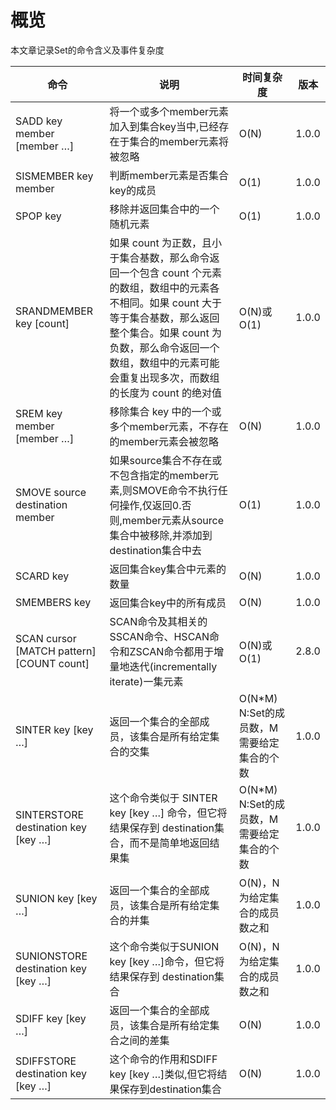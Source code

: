 # 概览

本文章记录Set的命令含义及事件复杂度

|命令|说明|时间复杂度|版本|
|--|--|--|--|
|SADD key member [member …]|将一个或多个member元素加入到集合key当中,已经存在于集合的member元素将被忽略|O(N)|1.0.0|
|SISMEMBER key member|判断member元素是否集合key的成员|O(1)|1.0.0|
|SPOP key|移除并返回集合中的一个随机元素|O(1)|1.0.0|
|SRANDMEMBER key [count]|如果 count 为正数，且小于集合基数，那么命令返回一个包含 count 个元素的数组，数组中的元素各不相同。如果 count 大于等于集合基数，那么返回整个集合。如果 count 为负数，那么命令返回一个数组，数组中的元素可能会重复出现多次，而数组的长度为 count 的绝对值|O(N)或O(1)|1.0.0|
|SREM key member [member …]|移除集合 key 中的一个或多个member元素，不存在的member元素会被忽略|O(N)|1.0.0|
|SMOVE source destination member|如果source集合不存在或不包含指定的member元素,则SMOVE命令不执行任何操作,仅返回0.否则,member元素从source集合中被移除,并添加到destination集合中去|O(1)|1.0.0|
|SCARD key|返回集合key集合中元素的数量|O(N)|1.0.0|
|SMEMBERS key|返回集合key中的所有成员|O(N)|1.0.0|
|SCAN cursor [MATCH pattern] [COUNT count]|SCAN命令及其相关的SSCAN命令、HSCAN命令和ZSCAN命令都用于增量地迭代(incrementally iterate)一集元素|O(N)或O(1)|2.8.0|
|SINTER key [key …]|返回一个集合的全部成员，该集合是所有给定集合的交集|O(N*M) N:Set的成员数，M需要给定集合的个数|1.0.0|
|SINTERSTORE destination key [key …]|这个命令类似于 SINTER key [key …] 命令，但它将结果保存到 destination集合，而不是简单地返回结果集|O(N*M) N:Set的成员数，M需要给定集合的个数|1.0.0|
|SUNION key [key …]|返回一个集合的全部成员，该集合是所有给定集合的并集|O(N)，N为给定集合的成员数之和|1.0.0|
|SUNIONSTORE destination key [key …]|这个命令类似于SUNION key [key …]命令，但它将结果保存到 destination集合|O(N)，N为给定集合的成员数之和|1.0.0|
|SDIFF key [key …]|返回一个集合的全部成员，该集合是所有给定集合之间的差集|O(N)|1.0.0|
|SDIFFSTORE destination key [key …]|这个命令的作用和SDIFF key [key …]类似,但它将结果保存到destination集合|O(N)|1.0.0|
